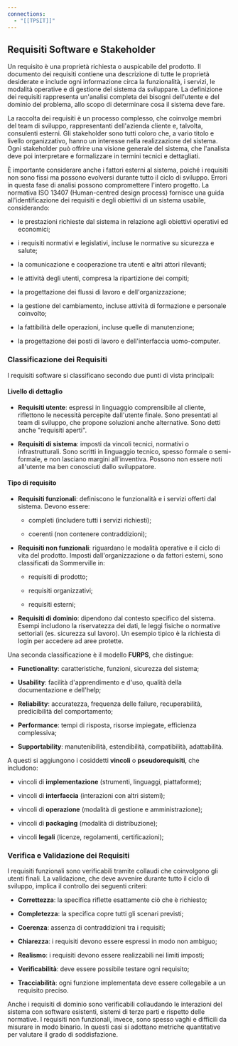 ```yaml
---
connections:
  - "[[TPSIT]]"
---
```

## Requisiti Software e Stakeholder

Un requisito è una proprietà richiesta o auspicabile del prodotto. Il documento dei requisiti contiene una descrizione di tutte le proprietà desiderate e include ogni informazione circa la funzionalità, i servizi, le modalità operative e di gestione del sistema da sviluppare. La definizione dei requisiti rappresenta un'analisi completa dei bisogni dell'utente e del dominio del problema, allo scopo di determinare cosa il sistema deve fare.

La raccolta dei requisiti è un processo complesso, che coinvolge membri del team di sviluppo, rappresentanti dell'azienda cliente e, talvolta, consulenti esterni. Gli stakeholder sono tutti coloro che, a vario titolo e livello organizzativo, hanno un interesse nella realizzazione del sistema. Ogni stakeholder può offrire una visione generale del sistema, che l'analista deve poi interpretare e formalizzare in termini tecnici e dettagliati.

È importante considerare anche i fattori esterni al sistema, poiché i requisiti non sono fissi ma possono evolversi durante tutto il ciclo di sviluppo. Errori in questa fase di analisi possono compromettere l'intero progetto. La normativa ISO 13407 (Human-centred design process) fornisce una guida all'identificazione dei requisiti e degli obiettivi di un sistema usabile, considerando:

- le prestazioni richieste dal sistema in relazione agli obiettivi operativi ed economici;
    
- i requisiti normativi e legislativi, incluse le normative su sicurezza e salute;
    
- la comunicazione e cooperazione tra utenti e altri attori rilevanti;
    
- le attività degli utenti, compresa la ripartizione dei compiti;
    
- la progettazione dei flussi di lavoro e dell'organizzazione;
    
- la gestione del cambiamento, incluse attività di formazione e personale coinvolto;
    
- la fattibilità delle operazioni, incluse quelle di manutenzione;
    
- la progettazione dei posti di lavoro e dell'interfaccia uomo-computer.
    

### Classificazione dei Requisiti

I requisiti software si classificano secondo due punti di vista principali:

#### Livello di dettaglio

- **Requisiti utente**: espressi in linguaggio comprensibile al cliente, riflettono le necessità percepite dall'utente finale. Sono presentati al team di sviluppo, che propone soluzioni anche alternative. Sono detti anche "requisiti aperti".
    
- **Requisiti di sistema**: imposti da vincoli tecnici, normativi o infrastrutturali. Sono scritti in linguaggio tecnico, spesso formale o semi-formale, e non lasciano margini all'inventiva. Possono non essere noti all'utente ma ben conosciuti dallo sviluppatore.
    

#### Tipo di requisito

- **Requisiti funzionali**: definiscono le funzionalità e i servizi offerti dal sistema. Devono essere:
    
    - completi (includere tutti i servizi richiesti);
        
    - coerenti (non contenere contraddizioni);
        
- **Requisiti non funzionali**: riguardano le modalità operative e il ciclo di vita del prodotto. Imposti dall'organizzazione o da fattori esterni, sono classificati da Sommerville in:
    
    - requisiti di prodotto;
        
    - requisiti organizzativi;
        
    - requisiti esterni;
        
- **Requisiti di dominio**: dipendono dal contesto specifico del sistema. Esempi includono la riservatezza dei dati, le leggi fisiche o normative settoriali (es. sicurezza sul lavoro). Un esempio tipico è la richiesta di login per accedere ad aree protette.
    

Una seconda classificazione è il modello **FURPS**, che distingue:

- **Functionality**: caratteristiche, funzioni, sicurezza del sistema;
    
- **Usability**: facilità d'apprendimento e d'uso, qualità della documentazione e dell'help;
    
- **Reliability**: accuratezza, frequenza delle failure, recuperabilità, predicibilità del comportamento;
    
- **Performance**: tempi di risposta, risorse impiegate, efficienza complessiva;
    
- **Supportability**: manutenibilità, estendibilità, compatibilità, adattabilità.
    

A questi si aggiungono i cosiddetti **vincoli** o **pseudorequisiti**, che includono:

- vincoli di **implementazione** (strumenti, linguaggi, piattaforme);
    
- vincoli di **interfaccia** (interazioni con altri sistemi);
    
- vincoli di **operazione** (modalità di gestione e amministrazione);
    
- vincoli di **packaging** (modalità di distribuzione);
    
- vincoli **legali** (licenze, regolamenti, certificazioni);
    

### Verifica e Validazione dei Requisiti

I requisiti funzionali sono verificabili tramite collaudi che coinvolgono gli utenti finali. La validazione, che deve avvenire durante tutto il ciclo di sviluppo, implica il controllo dei seguenti criteri:

- **Correttezza**: la specifica riflette esattamente ciò che è richiesto;
    
- **Completezza**: la specifica copre tutti gli scenari previsti;
    
- **Coerenza**: assenza di contraddizioni tra i requisiti;
    
- **Chiarezza**: i requisiti devono essere espressi in modo non ambiguo;
    
- **Realismo**: i requisiti devono essere realizzabili nei limiti imposti;
    
- **Verificabilità**: deve essere possibile testare ogni requisito;
    
- **Tracciabilità**: ogni funzione implementata deve essere collegabile a un requisito preciso.
    

Anche i requisiti di dominio sono verificabili collaudando le interazioni del sistema con software esistenti, sistemi di terze parti e rispetto delle normative. I requisiti non funzionali, invece, sono spesso vaghi e difficili da misurare in modo binario. In questi casi si adottano metriche quantitative per valutare il grado di soddisfazione.
